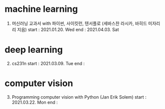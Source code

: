 # machine learning
1. 머신러닝 교과서 with 파이썬, 사이킷런, 텐서플로 (세바스찬 라시카, 바히드 미자리리 지음)
start : 2021.01.20. Wed
end : 2021.04.03. Sat

# deep learning
2. cs231n
start : 2021.03.09. Tue
end : 

# computer vision
3. Programming computer vision with Python (Jan Erik Solem)
start : 2021.03.22. Mon
end : 
